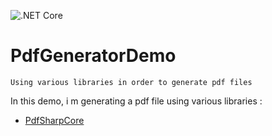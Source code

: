 ![.NET Core](https://github.com/aimenux/PdfGeneratorDemo/workflows/.NET%20Core/badge.svg)
# PdfGeneratorDemo
```
Using various libraries in order to generate pdf files
```

In this demo, i m generating a pdf file using various libraries :
- [PdfSharpCore](https://github.com/ststeiger/PdfSharpCore)